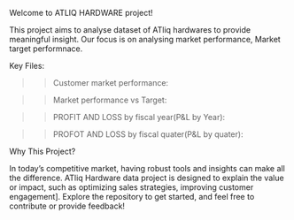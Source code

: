 Welcome to ATLIQ HARDWARE project! 

This project aims to analyse dataset of ATliq hardwares to provide meaningful insight. Our focus is on analysing market performance, Market target performnace.

Key Files:

>>  Customer market performance:

>>  Market performance vs Target:

>> PROFIT AND LOSS  by fiscal year(P&L by Year):

>> PROFOT AND LOSS by fiscal quater(P&L by quater):

Why This Project?

In today’s competitive market, having robust tools and insights can make all the difference. ATliq Hardware data project is designed to explain the value or impact, such as optimizing sales strategies, improving customer engagement]. 
Explore the repository to get started, and feel free to contribute or provide feedback!
